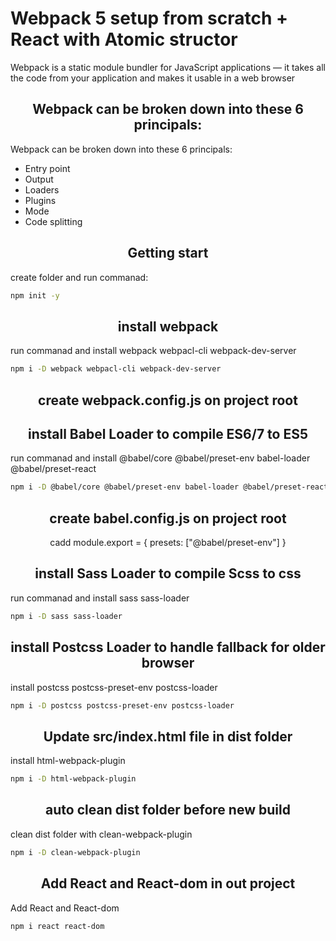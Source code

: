   <h1>Webpack 5 setup from scratch + React with Atomic structor</h1>
  <p>
    Webpack is a static module bundler for JavaScript applications — it takes all the code from your application and makes it usable in a web browser
  </p>
</div>

<h2 align="center">Webpack can be broken down into these 6 principals:</h2>Webpack can be broken down into these 6 principals:
</h2>
<ul align="left">
<li>Entry point</li>
<li>Output</li>
<li>Loaders</li>
<li>Plugins</li>
<li>Mode</li>
<li>Code splitting</li>
</ul>

<h2 align="center">Getting start</h2>
create folder and run commanad:

```bash
npm init -y
```
<h2 align="center">install webpack</h2>
run commanad and install webpack webpacl-cli webpack-dev-server

```bash
npm i -D webpack webpacl-cli webpack-dev-server
```
<h2 align="center">create webpack.config.js on project root</h2>

<h2 align="center">install Babel Loader to compile ES6/7 to ES5</h2>
run commanad and install @babel/core @babel/preset-env babel-loader @babel/preset-react

```bash
npm i -D @babel/core @babel/preset-env babel-loader @babel/preset-react
```
<h2 align="center">create babel.config.js on project root</h2>

<p align="center">cadd module.export = { presets: ["@babel/preset-env"] }</p>

<h2 align="center">install Sass Loader to compile Scss to css</h2>
run commanad and install sass sass-loader

```bash
npm i -D sass sass-loader
```

<h2 align="center">install Postcss Loader to handle fallback for older browser</h2>
install postcss postcss-preset-env postcss-loader

```bash
npm i -D postcss postcss-preset-env postcss-loader
```

<h2 align="center">Update src/index.html file in dist folder</h2>
install html-webpack-plugin

```bash
npm i -D html-webpack-plugin
```

<h2 align="center">auto clean dist folder before new build</h2>
clean dist folder with clean-webpack-plugin

```bash
npm i -D clean-webpack-plugin
```

<h2 align="center">Add  React and React-dom in out project</h2>
Add React and React-dom

```bash
npm i react react-dom
```


